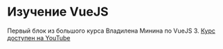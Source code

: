 # Изучение VueJS

Первый блок из большого курса Владилена Минина по VueJS 3. [Курс доступен на YouTube](https://www.youtube.com/watch?v=1rRD9uMF92o)